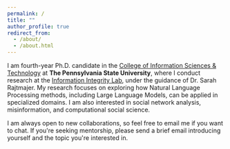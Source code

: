 ```yaml
---
permalink: /
title: ""
author_profile: true
redirect_from: 
  - /about/
  - /about.html
---
```


I am fourth-year Ph.D. candidate in the [College of Information Sciences & Technology](https://ist.psu.edu/) at **The Pennsylvania State University**, where I conduct research at the [Information Integrity Lab](https://www.rajtmajerlab.net/), under the guidance of Dr. Sarah Rajtmajer. My research focuses on exploring how Natural Language Processing methods, including Large Language Models, can be applied in specialized domains. I am also interested in social network analysis, misinformation, and computational social science.

I am always open to new collaborations, so feel free to email me if you want to chat. If you're seeking mentorship, please send a brief email introducing yourself and the topic you're interested in.
